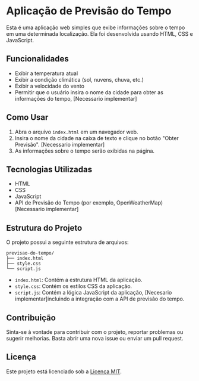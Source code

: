 # Aplicação de Previsão do Tempo

Esta é uma aplicação web simples que exibe informações sobre o tempo em uma determinada localização. Ela foi desenvolvida usando HTML, CSS e JavaScript.

## Funcionalidades

- Exibir a temperatura atual
- Exibir a condição climática (sol, nuvens, chuva, etc.)
- Exibir a velocidade do vento
- Permitir que o usuário insira o nome da cidade para obter as informações do tempo, [Necessario implementar]

## Como Usar

1. Abra o arquivo `index.html` em um navegador web.
2. Insira o nome da cidade na caixa de texto e clique no botão "Obter Previsão". [Necessario implementar]
3. As informações sobre o tempo serão exibidas na página.

## Tecnologias Utilizadas

- HTML
- CSS
- JavaScript
- API de Previsão do Tempo (por exemplo, OpenWeatherMap) [Necessario implementar]

## Estrutura do Projeto

O projeto possui a seguinte estrutura de arquivos:

```
previsao-do-tempo/
├── index.html
├── style.css
└── script.js
```

- `index.html`: Contém a estrutura HTML da aplicação.
- `style.css`: Contém os estilos CSS da aplicação.
- `script.js`: Contém a lógica JavaScript da aplicação, [Necesario implementar]incluindo a integração com a API de previsão do tempo.

## Contribuição

Sinta-se à vontade para contribuir com o projeto, reportar problemas ou sugerir melhorias. Basta abrir uma nova issue ou enviar um pull request.

## Licença

Este projeto está licenciado sob a [Licença MIT](LICENSE).
